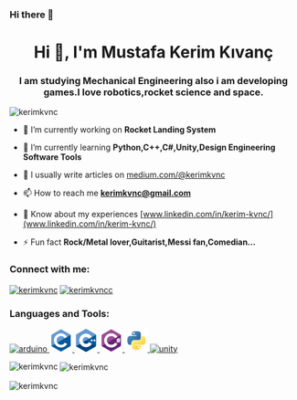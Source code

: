 ### Hi there 👋

<h1 align="center">Hi 👋, I'm Mustafa Kerim Kıvanç</h1>
<h3 align="center">I am studying Mechanical Engineering also i am developing games.I love robotics,rocket science and space.</h3>

<p align="left"> <img src="https://komarev.com/ghpvc/?username=kerimkvnc&label=Profile%20views&color=0e75b6&style=flat" alt="kerimkvnc" /> </p>

- 🔭 I’m currently working on **Rocket Landing System**

- 🌱 I’m currently learning **Python,C++,C#,Unity,Design Engineering Software Tools**

- 📝 I usually write articles on [medium.com/@kerimkvnc](medium.com/@kerimkvnc)

- 📫 How to reach me **kerimkvnc@gmail.com**

- 📄 Know about my experiences [www.linkedin.com/in/kerim-kvnc/](www.linkedin.com/in/kerim-kvnc/)

- ⚡ Fun fact **Rock/Metal lover,Guitarist,Messi fan,Comedian...**

<h3 align="left">Connect with me:</h3>
<p align="left">
<a href="https://linkedin.com/in/kerimkvnc" target="blank"><img align="center" src="https://raw.githubusercontent.com/rahuldkjain/github-profile-readme-generator/master/src/images/icons/Social/linked-in-alt.svg" alt="kerimkvnc" height="30" width="40" /></a>
<a href="https://instagram.com/kerimkvncc" target="blank"><img align="center" src="https://raw.githubusercontent.com/rahuldkjain/github-profile-readme-generator/master/src/images/icons/Social/instagram.svg" alt="kerimkvncc" height="30" width="40" /></a>
</p>

<h3 align="left">Languages and Tools:</h3>
<p align="left"> <a href="https://www.arduino.cc/" target="_blank" rel="noreferrer"> <img src="https://cdn.worldvectorlogo.com/logos/arduino-1.svg" alt="arduino" width="40" height="40"/> </a> <a href="https://www.cprogramming.com/" target="_blank" rel="noreferrer"> <img src="https://raw.githubusercontent.com/devicons/devicon/master/icons/c/c-original.svg" alt="c" width="40" height="40"/> </a> <a href="https://www.w3schools.com/cpp/" target="_blank" rel="noreferrer"> <img src="https://raw.githubusercontent.com/devicons/devicon/master/icons/cplusplus/cplusplus-original.svg" alt="cplusplus" width="40" height="40"/> </a> <a href="https://www.w3schools.com/cs/" target="_blank" rel="noreferrer"> <img src="https://raw.githubusercontent.com/devicons/devicon/master/icons/csharp/csharp-original.svg" alt="csharp" width="40" height="40"/> </a> <a href="https://www.python.org" target="_blank" rel="noreferrer"> <img src="https://raw.githubusercontent.com/devicons/devicon/master/icons/python/python-original.svg" alt="python" width="40" height="40"/> </a> <a href="https://unity.com/" target="_blank" rel="noreferrer"> <img src="https://www.vectorlogo.zone/logos/unity3d/unity3d-icon.svg" alt="unity" width="40" height="40"/> </a> </p>

<p><img align="left" src="https://github-readme-stats.vercel.app/api/top-langs?username=kerimkvnc&show_icons=true&locale=en&layout=compact" alt="kerimkvnc" /></p>

<p>&nbsp;<img align="center" src="https://github-readme-stats.vercel.app/api?username=kerimkvnc&show_icons=true&locale=en" alt="kerimkvnc" /></p>

<p><img align="center" src="https://github-readme-streak-stats.herokuapp.com/?user=kerimkvnc&" alt="kerimkvnc" /></p>


